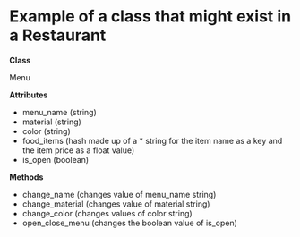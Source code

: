 # Example of a class that might exist in a Restaurant

**Class**

Menu

**Attributes**

* menu_name (string)
* material (string)
* color (string)
* food_items (hash made up of a * string for the item name as a key and the item price as a float value)
* is_open (boolean)

**Methods**

* change_name (changes value of menu_name string)
* change_material (changes value of material string)
* change_color (changes values of color string)
* open_close_menu (changes the boolean value of is_open)
